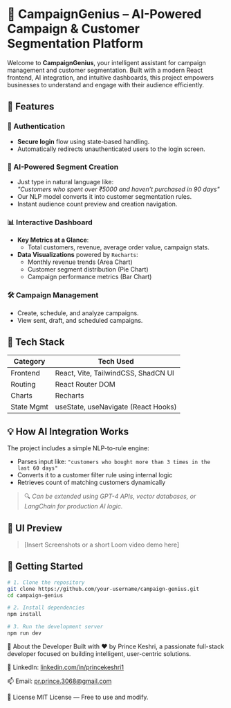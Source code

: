 # 📢 CampaignGenius – AI-Powered Campaign & Customer Segmentation Platform

Welcome to **CampaignGenius**, your intelligent assistant for campaign management and customer segmentation. Built with a modern React frontend, AI integration, and intuitive dashboards, this project empowers businesses to understand and engage with their audience efficiently.

## 🚀 Features

### 🔐 Authentication
- **Secure login** flow using state-based handling.
- Automatically redirects unauthenticated users to the login screen.

### 🧠 AI-Powered Segment Creation
- Just type in natural language like:  
  *"Customers who spent over ₹5000 and haven’t purchased in 90 days"*
- Our NLP model converts it into customer segmentation rules.
- Instant audience count preview and creation navigation.

### 📊 Interactive Dashboard
- **Key Metrics at a Glance**:
  - Total customers, revenue, average order value, campaign stats.
- **Data Visualizations** powered by `Recharts`:
  - Monthly revenue trends (Area Chart)
  - Customer segment distribution (Pie Chart)
  - Campaign performance metrics (Bar Chart)

### 🛠 Campaign Management
- Create, schedule, and analyze campaigns.
- View sent, draft, and scheduled campaigns.

## 🧪 Tech Stack

| Category     | Tech Used                                  |
|--------------|---------------------------------------------|
| Frontend     | React, Vite, TailwindCSS, ShadCN UI         |
| Routing      | React Router DOM                            |
| Charts       | Recharts                                    |
| State Mgmt   | useState, useNavigate (React Hooks)


## 💡 How AI Integration Works

The project includes a simple NLP-to-rule engine:
- Parses input like: `"customers who bought more than 3 times in the last 60 days"`
- Converts it to a customer filter rule using internal logic
- Retrieves count of matching customers dynamically

> 🔍 *Can be extended using GPT-4 APIs, vector databases, or LangChain for production AI logic.*

## 📸 UI Preview

> [Insert Screenshots or a short Loom video demo here]

## 🧰 Getting Started

```bash
# 1. Clone the repository
git clone https://github.com/your-username/campaign-genius.git
cd campaign-genius

# 2. Install dependencies
npm install

# 3. Run the development server
npm run dev

```

🙋 About the Developer
Built with ❤️ by Prince Keshri, a passionate full-stack developer focused on building intelligent, user-centric solutions.

💼 LinkedIn: [linkedin.com/in/princekeshri1](https://www.linkedin.com/in/princekeshri1/)

📫 Email: pr.prince.3068@gmail.com

📃 License
MIT License — Free to use and modify.